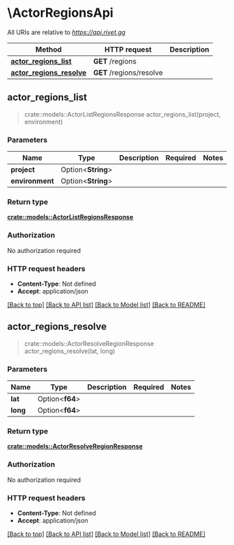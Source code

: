 # \ActorRegionsApi

All URIs are relative to *https://api.rivet.gg*

Method | HTTP request | Description
------------- | ------------- | -------------
[**actor_regions_list**](ActorRegionsApi.md#actor_regions_list) | **GET** /regions | 
[**actor_regions_resolve**](ActorRegionsApi.md#actor_regions_resolve) | **GET** /regions/resolve | 



## actor_regions_list

> crate::models::ActorListRegionsResponse actor_regions_list(project, environment)


### Parameters


Name | Type | Description  | Required | Notes
------------- | ------------- | ------------- | ------------- | -------------
**project** | Option<**String**> |  |  |
**environment** | Option<**String**> |  |  |

### Return type

[**crate::models::ActorListRegionsResponse**](ActorListRegionsResponse.md)

### Authorization

No authorization required

### HTTP request headers

- **Content-Type**: Not defined
- **Accept**: application/json

[[Back to top]](#) [[Back to API list]](../README.md#documentation-for-api-endpoints) [[Back to Model list]](../README.md#documentation-for-models) [[Back to README]](../README.md)


## actor_regions_resolve

> crate::models::ActorResolveRegionResponse actor_regions_resolve(lat, long)


### Parameters


Name | Type | Description  | Required | Notes
------------- | ------------- | ------------- | ------------- | -------------
**lat** | Option<**f64**> |  |  |
**long** | Option<**f64**> |  |  |

### Return type

[**crate::models::ActorResolveRegionResponse**](ActorResolveRegionResponse.md)

### Authorization

No authorization required

### HTTP request headers

- **Content-Type**: Not defined
- **Accept**: application/json

[[Back to top]](#) [[Back to API list]](../README.md#documentation-for-api-endpoints) [[Back to Model list]](../README.md#documentation-for-models) [[Back to README]](../README.md)


